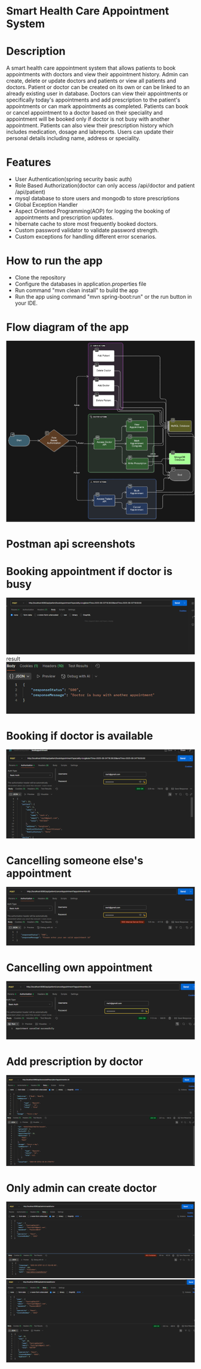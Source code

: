 # Smart Health Care Appointment System
# Description
A smart health care appointment system that allows patients to book appointments with doctors and view their appointment history.
Admin can create, delete or update doctors and patients or view all patients and doctors. Patient or doctor can be created on its own or can be linked 
to an already existing user in database.
Doctors can view their appointments or specifically today's appointments and add prescription to the patient's appointments
or can mark appointments as completed.
Patients can book or cancel appointment to a doctor based on their speciality and appointment will be booked only if doctor is not busy with 
another appointment.
Patients can also view their prescription history which includes medication, dosage and labreports.
Users can update their personal details including name, address or speciality.

# Features
- User Authentication(spring security basic auth)
- Role Based Authorization(doctor can only access /api/doctor and patient /api/patient)
- mysql database to store users and mongodb to store prescriptions
- Global Exception Handler
- Aspect Oriented Programming(AOP) for logging the booking of appointments and prescription updates.
- hibernate cache to store most frequently booked doctors.
- Custom password validator to validate password strength.
- Custom exceptions for handling different error scenarios.

# How to run the app
- Clone the repository
- Configure the databases in application.properties file
- Run command "mvn clean install" to build the app
- Run the app using command "mvn spring-boot:run" or the run button in your IDE.

# Flow diagram of the app
![img.png](screenshots/img.png)

# Postman api screenshots
# Booking appointment if doctor is busy
![img_1.png](screenshots/bookappointment.png)
    result
    ![img_1.png](resultofbookappointment.png)
# Booking if doctor is available
![img_1.png](screenshots/Bookingifavailable.png)
# Cancelling someone else's appointment
![img_1.png](screenshots/cacellingotherapp.png)
# Cancelling own appointment
![img_1.png](screenshots/cancellingown.png)
# Add prescription by doctor
![img_2.png](screenshots/addprescription.png)
# Only admin can create doctor
![img_1.png](screenshots/img_1.png)
![img_2.png](screenshots/img_2.png)

